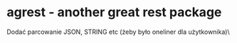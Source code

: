 # agrest - **a**nother **gr**eat **rest** package

Dodać parcowanie JSON, STRING etc (żeby było oneliner dla użytkownika)\
